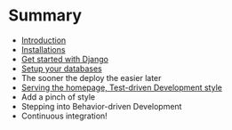 # Summary

* [Introduction](README.md)
* [Installations](installations.md)
* [Get started with Django](get-started-with-django.md)
* [Setup your databases](setup-your-databases.md)
* The sooner the deploy the easier later
* [Serving the homepage, Test-driven Development style](serving-homepage-tdd.md)
* Add a pinch of style
* Stepping into Behavior-driven Development
* Continuous integration!

